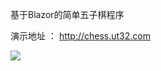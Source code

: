 基于Blazor的简单五子棋程序

演示地址 ： http://chess.ut32.com

![](https://static.ut32.com/upload/cb6c8fc936b14194ad40d600f7b02891.png) 